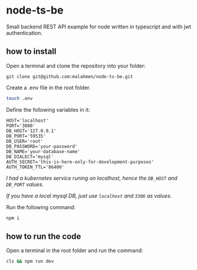 # node-ts-be
Small backend REST API example for node written in typescript and with jwt authentication.

## how to install

Open a terminal and clone the repository into your folder:

```
git clone git@github.com:malahmen/node-ts-be.git
```

Create a .env file in the root folder.

```bash
touch .env

```
Define the following variables in it:

```
HOST='localhost'
PORT='3000'
DB_HOST='127.0.0.1'
DB_PORT='59535'
DB_USER='root'
DB_PASSWORD='your-password'
DB_NAME='your-database-name'
DB_DIALECT='mysql'
AUTH_SECRET='this-is-here-only-for-development-purposes'
AUTH_TOKEN_TTL='86400'
```

_I had a kubernetes service runing on localhost, hence the `DB_HOST` and `DB_PORT` values._

_If you have a local mysql DB, just use `localhost` and `3306` as values._

Run the following command:

```bash
npm i
```

## how to run the code

Open a terminal in the root folder and run the command:

```bash
cls && npm run dev
```